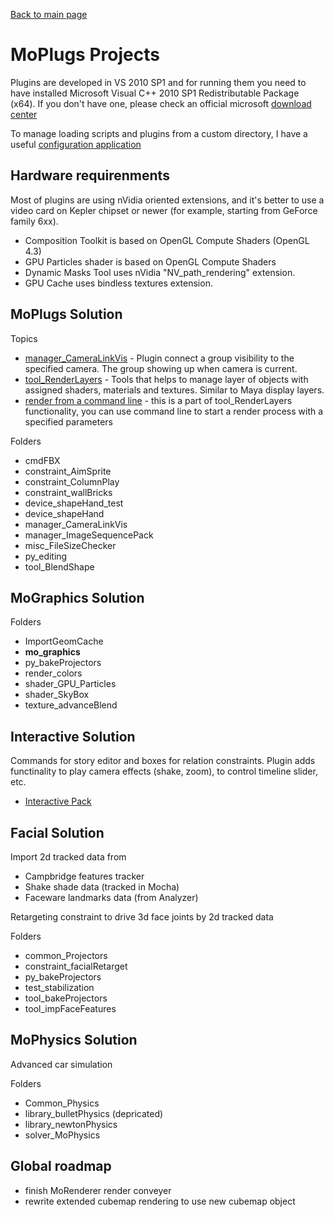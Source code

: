 [Back to main page](README.md)

# MoPlugs Projects #

Plugins are developed in VS 2010 SP1 and for running them you need to have installed Microsoft Visual C++ 2010 SP1 Redistributable Package (x64). If you don't have one, please check an official microsoft [download center](https://www.microsoft.com/en-us/download/details.aspx?id=13523)

To manage loading scripts and plugins from a custom directory, I have a useful [configuration application](https://github.com/Neill3d/MoBu_ConfigApp)

## Hardware requirenments ##

Most of plugins are using nVidia oriented extensions, and it's better to use a video card on Kepler chipset or newer (for example, starting from GeForce family 6xx).

- Composition Toolkit is based on OpenGL Compute Shaders (OpenGL 4.3)
- GPU Particles shader is based on OpenGL Compute Shaders
- Dynamic Masks Tool uses nVidia "NV_path_rendering" extension.
- GPU Cache uses bindless textures extension.

## MoPlugs Solution ##

Topics
* [manager_CameraLinkVis](CameraLinkVisPlugin.md) - Plugin connect a group visibility to the specified camera. The group showing up when camera is current.
* [tool_RenderLayers](RenderLayersTool.md) - Tools that helps to manage layer of objects with assigned shaders, materials and textures. Similar to Maya display layers.
* [render from a command line](RenderFromCmdLine.md) - this is a part of tool_RenderLayers functionality, you can use command line to start a render process with a specified parameters

Folders
* cmdFBX
* constraint_AimSprite
* constraint_ColumnPlay
* constraint_wallBricks
* device_shapeHand_test
* device_shapeHand
* manager_CameraLinkVis
* manager_ImageSequencePack
* misc_FileSizeChecker
* py_editing
* tool_BlendShape

## MoGraphics Solution ##

Folders
* ImportGeomCache
* **mo_graphics**
* py_bakeProjectors
* render_colors
* shader_GPU_Particles
* shader_SkyBox
* texture_advanceBlend

## Interactive Solution ##

 Commands for story editor and boxes for relation constraints.
Plugin adds functinality to play camera effects (shake, zoom), to control timeline slider, etc. 

* [Interactive Pack](InteractivePack.md)

## Facial Solution ##

Import 2d tracked data from

- Campbridge features tracker
- Shake shade data (tracked in Mocha)
- Faceware landmarks data (from Analyzer)

Retargeting constraint to drive 3d face joints by 2d tracked data

Folders
* common_Projectors
* constraint_facialRetarget
* py_bakeProjectors
* test_stabilization
* tool_bakeProjectors
* tool_impFaceFeatures

## MoPhysics Solution ##

 Advanced car simulation
 
 Folders
 * Common_Physics
 * library_bulletPhysics (depricated)
 * library_newtonPhysics
 * solver_MoPhysics
 
 
## Global roadmap ##

- finish MoRenderer render conveyer
- rewrite extended cubemap rendering to use new cubemap object
